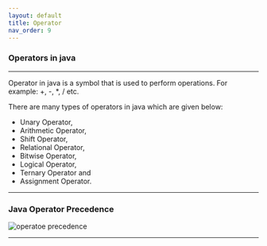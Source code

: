 ```yaml
---
layout: default
title: Operator
nav_order: 9
---
```

### Operators in java

---------

Operator in java is a symbol that is used to perform operations. For example: +, -, *, / etc.

There are many types of operators in java which are given below:

   - Unary Operator,
   - Arithmetic Operator,
   - Shift Operator,
   - Relational Operator,
   - Bitwise Operator,
   - Logical Operator,
   - Ternary Operator and
   - Assignment Operator.
   
--------

### Java Operator Precedence

![operatoe precedence](https://qph.fs.quoracdn.net/main-qimg-8d58857bb87f14c8e1ce2f6686ef3e04)

--------

